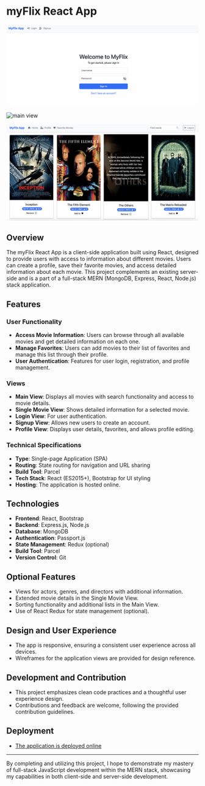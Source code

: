 # myFlix React App

![login View](https://raw.githubusercontent.com/bobs83/myflix-client/main/readme-pics/Myflix-client-login.png)

![main view](https://raw.githubusercontent.com/bobs83/myflix-client/main/readme-pics/Myflix-app-full-view.png)

![movies view](https://raw.githubusercontent.com/bobs83/myflix-client/main/readme-pics/Myflix-app-full-view-movies.png)
## Overview

The myFlix React App is a client-side application built using React, designed to provide users with access to information about different movies. Users can create a profile, save their favorite movies, and access detailed information about each movie. This project complements an existing server-side and is a part of a full-stack MERN (MongoDB, Express, React, Node.js) stack application.

## Features

### User Functionality

- **Access Movie Information**: Users can browse through all available movies and get detailed information on each one.
- **Manage Favorites**: Users can add movies to their list of favorites and manage this list through their profile.
- **User Authentication**: Features for user login, registration, and profile management.

### Views

- **Main View**: Displays all movies with search functionality and access to movie details.
- **Single Movie View**: Shows detailed information for a selected movie.
- **Login View**: For user authentication.
- **Signup View**: Allows new users to create an account.
- **Profile View**: Displays user details, favorites, and allows profile editing.

### Technical Specifications

- **Type**: Single-page Application (SPA)
- **Routing**: State routing for navigation and URL sharing
- **Build Tool**: Parcel
- **Tech Stack**: React (ES2015+), Bootstrap for UI styling
- **Hosting**: The application is hosted online.

## Technologies

- **Frontend**: React, Bootstrap
- **Backend**: Express.js, Node.js
- **Database**: MongoDB
- **Authentication**: Passport.js
- **State Management**: Redux (optional)
- **Build Tool**: Parcel
- **Version Control**: Git

## Optional Features

- Views for actors, genres, and directors with additional information.
- Extended movie details in the Single Movie View.
- Sorting functionality and additional lists in the Main View.
- Use of React Redux for state management (optional).

## Design and User Experience

- The app is responsive, ensuring a consistent user experience across all devices.
- Wireframes for the application views are provided for design reference.

## Development and Contribution

- This project emphasizes clean code practices and a thoughtful user experience design.
- Contributions and feedback are welcome, following the provided contribution guidelines.

## Deployment

- [The application is deployed online](https://spiffy-starship-cff8a2.netlify.app/)
  

---

By completing and utilizing this project, I hope to demonstrate my mastery of full-stack JavaScript development within the MERN stack, showcasing my capabilities in both client-side and server-side development.
